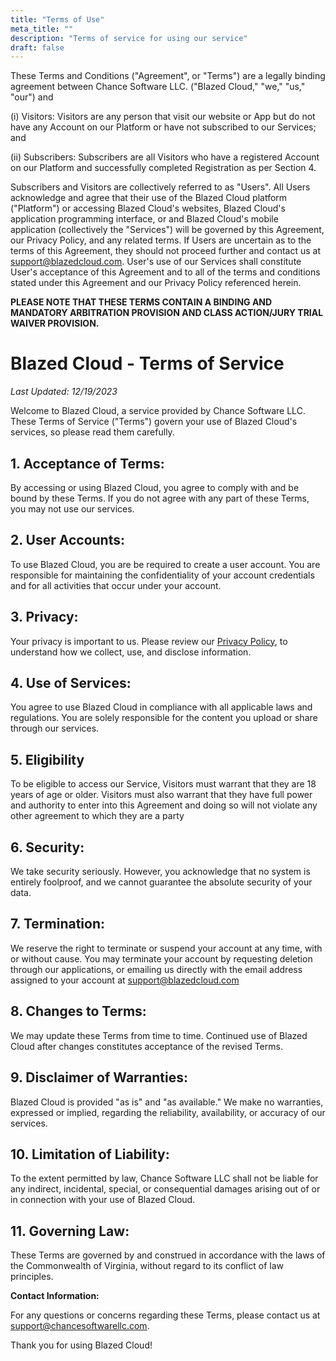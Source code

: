 ```yaml
---
title: "Terms of Use"
meta_title: ""
description: "Terms of service for using our service"
draft: false
---
```


These Terms and Conditions ("Agreement", or "Terms") are a legally binding agreement between Chance Software LLC. ("Blazed Cloud," "we," "us," "our") and

(i) Visitors: Visitors are any person that visit our website or App but do not have any Account on our Platform or have not subscribed to our Services; and

(ii) Subscribers: Subscribers are all Visitors who have a registered Account on our Platform and successfully completed Registration as per Section 4.

Subscribers and Visitors are collectively referred to as "Users". All Users acknowledge and agree that their use of the Blazed Cloud platform ("Platform") or accessing Blazed Cloud's websites, Blazed Cloud's application programming interface, or and Blazed Cloud's mobile application (collectively the "Services") will be governed by this Agreement, our Privacy Policy, and any related terms. If Users are uncertain as to the terms of this Agreement, they should not proceed further and contact us at support@blazedcloud.com. User's use of our Services shall constitute User's acceptance of this Agreement and to all of the terms and conditions stated under this Agreement and our Privacy Policy referenced herein.

**PLEASE NOTE THAT THESE TERMS CONTAIN A BINDING AND MANDATORY ARBITRATION PROVISION AND CLASS ACTION/JURY TRIAL WAIVER PROVISION.**

# Blazed Cloud - Terms of Service

*Last Updated: 12/19/2023*

Welcome to Blazed Cloud, a service provided by Chance Software LLC. These Terms of Service ("Terms") govern your use of Blazed Cloud's services, so please read them carefully.

## 1. Acceptance of Terms:

By accessing or using Blazed Cloud, you agree to comply with and be bound by these Terms. If you do not agree with any part of these Terms, you may not use our services.

## 2. User Accounts:

To use Blazed Cloud, you are be required to create a user account. You are responsible for maintaining the confidentiality of your account credentials and for all activities that occur under your account.

## 3. Privacy:

Your privacy is important to us. Please review our [Privacy Policy](/privacy-policy), to understand how we collect, use, and disclose information.

## 4. Use of Services:

You agree to use Blazed Cloud in compliance with all applicable laws and regulations. You are solely responsible for the content you upload or share through our services.

## 5. Eligibility

To be eligible to access our Service, Visitors must warrant that they are 18 years of age or older. Visitors must also warrant that they have full power and authority to enter into this Agreement and doing so will not violate any other agreement to which they are a party

## 6. Security:

We take security seriously. However, you acknowledge that no system is entirely foolproof, and we cannot guarantee the absolute security of your data.

## 7. Termination:

We reserve the right to terminate or suspend your account at any time, with or without cause. You may terminate your account by requesting deletion through our applications, or emailing us directly with the email address assigned to your account at support@blazedcloud.com

## 8. Changes to Terms:

We may update these Terms from time to time. Continued use of Blazed Cloud after changes constitutes acceptance of the revised Terms.

## 9. Disclaimer of Warranties:

Blazed Cloud is provided "as is" and "as available." We make no warranties, expressed or implied, regarding the reliability, availability, or accuracy of our services.

## 10. Limitation of Liability:

To the extent permitted by law, Chance Software LLC shall not be liable for any indirect, incidental, special, or consequential damages arising out of or in connection with your use of Blazed Cloud.

## 11. Governing Law:

These Terms are governed by and construed in accordance with the laws of the Commonwealth of Virginia, without regard to its conflict of law principles.

**Contact Information:**

For any questions or concerns regarding these Terms, please contact us at [support@chancesoftwarellc.com](mailto:support@chancesoftwarellc.com).

Thank you for using Blazed Cloud!